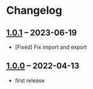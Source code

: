 # Changelog

[//]: <> (
Types of changes
    Added for new Addeds.
    Changed for changes in existing functionality.
    Deprecated for soon-to-be removed Addeds.
    Removed for now removed Addeds.
    Fixed for any bug fixes.
    Security in case of vulnerabilities.
)

## [1.0.1](https://github.com/pdir/content-migration-bundle/tree/1.0.1) – 2023-06-19

- [Fixed] Fix import and export

## [1.0.0](https://github.com/pdir/content-migration-bundle/tree/1.0.0) – 2022-04-13

- first release
